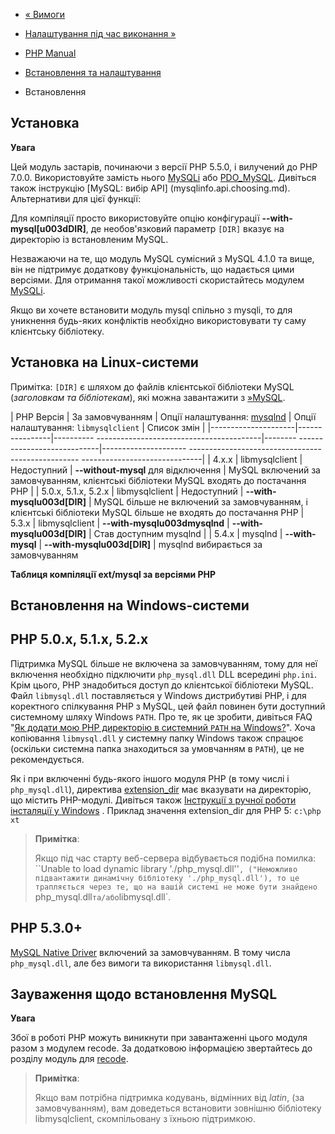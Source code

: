 - [« Вимоги](mysql.requirements.md)
- [Налаштування під час виконання »](mysql.configuration.md)

- [PHP Manual](index.md)
- [Встановлення та налаштування](mysql.setup.md)
- Встановлення

## Установка

**Увага**

Цей модуль застарів, починаючи з версії PHP 5.5.0, і вилучений до PHP 7.0.0.
Використовуйте замість нього [MySQLi](book.mysqli.md) або
[PDO_MySQL](ref.pdo-mysql.md). Дивіться також інструкцію [MySQL: вибір
API] (mysqlinfo.api.choosing.md). Альтернативи для цієї функції:

Для компіляції просто використовуйте опцію конфігурації
**--with-mysql\[u003dDIR\]**, де необов'язковий параметр `[DIR]` вказує
на директорію із встановленим MySQL.

Незважаючи на те, що модуль MySQL сумісний з MySQL 4.1.0 та вище, він не
підтримує додаткову функціональність, що надається цими
версіями. Для отримання такої можливості скористайтесь модулем
[MySQLi](book.mysqli.md).

Якщо ви хочете встановити модуль mysql спільно з mysqli, то для
уникнення будь-яких конфліктів необхідно використовувати ту саму
клієнтську бібліотеку.

## Установка на Linux-системи

Примітка: `[DIR]` є шляхом до файлів клієнтської бібліотеки MySQL
(*заголовкам та бібліотекам*), які можна завантажити з
[»MySQL](http://www.mysql.com/).

| PHP Версія | За замовчуванням | Опції налаштування: [mysqlnd](mysqlnd.overview.md) | Опції налаштування: `libmysqlclient` | Список змін |
|---------------------|----------------|---------- -----------------------------------------|-------- ----------------------------|--------------------- -------------------------------------------------- ------------------------------|
| 4.x.x | libmysqlclient | Недоступний | **--without-mysql** для відключення | MySQL включений за замовчуванням, клієнтські бібліотеки MySQL входять до постачання PHP |
| 5.0.x, 5.1.x, 5.2.x | libmysqlclient | Недоступний | **--with-mysqlu003d\[DIR\]** | MySQL більше не включений за замовчуванням, і клієнтські бібліотеки MySQL більше не входять до постачання PHP
| 5.3.x | libmysqlclient | **--with-mysqlu003dmysqlnd** | **--with-mysqlu003d\[DIR\]** | Став доступним mysqlnd |
| 5.4.x | mysqlnd | **--with-mysql** | **--with-mysqlu003d\[DIR\]** | mysqlnd вибирається за замовчуванням

**Таблиця компіляції ext/mysql за версіями PHP**

## Встановлення на Windows-системи

## PHP 5.0.x, 5.1.x, 5.2.x

Підтримка MySQL більше не включена за замовчуванням, тому для неї
включення необхідно підключити `php_mysql.dll` DLL всередині `php.ini`.
Крім цього, PHP знадобиться доступ до клієнтської бібліотеки MySQL. Файл
`libmysql.dll` поставляється у Windows дистрибутиві PHP, і для
коректного спілкування PHP з MySQL, цей файл повинен бути доступний
системному шляху Windows `PATH`. Про те, як це зробити, дивіться FAQ "[Як
додати мою PHP директорію в системний `PATH` на
Windows?](faq.installation.md#faq.installation.addtopath)". Хоча
копіювання `libmysql.dll` у системну папку Windows також спрацює
(оскільки системна папка знаходиться за умовчанням в `PATH`), це не
рекомендується.

Як і при включенні будь-якого іншого модуля PHP (в тому числі і
`php_mysql.dll`), директива
[extension_dir](ini.core.md#ini.extension-dir) має вказувати на
директорію, що містить PHP-модулі. Дивіться також [Інструкції з ручної роботи
інсталяції у Windows](install.windows.manual.md) . Приклад значення
extension_dir для PHP 5: `c:\php xt`

> **Примітка**:
>
> Якщо під час старту веб-сервера відбувається подібна помилка:
> ``Unable to load dynamic library './php_mysql.dll''`, ("Неможливо
> підвантажити динамічну бібліотеку './php_mysql.dll'), то це
> трапляється через те, що на вашій системі не може бути знайдено
> `php_mysql.dll` та/або `libmysql.dll`.

## PHP 5.3.0+

[MySQL Native Driver](mysqlnd.overview.md) включений за замовчуванням. В тому
числа `php_mysql.dll`, але без вимоги та використання `libmysql.dll`.

## Зауваження щодо встановлення MySQL

**Увага**

Збої в роботі PHP можуть виникнути при завантаженні цього модуля разом з
модулем recode. За додатковою інформацією звертайтесь до розділу
модуль для [recode](ref.recode.md).

> **Примітка**:
>
> Якщо вам потрібна підтримка кодувань, відмінних від *latin*,
> (за замовчуванням), вам доведеться встановити зовнішню
> бібліотеку libmysqlclient, скомпільовану з їхньою підтримкою.

